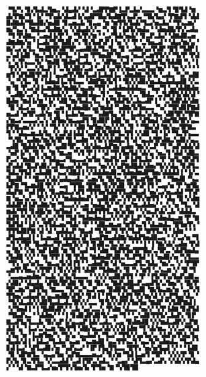 ▝▜▞▚▝▊▞▙▟▃▜▅▃▝▟▄▟▞▝▟▝▃▟▛▛▇▛▐▃▛▃▙▞▃▃▃▝▆▃▜▝▉▜▟▝▆▟▞▛▇▞▜▝▐▞▝▜▚▟▞▟▃▟▐▞▄▟▛▜▙▞▙▟▇▜▚▃▛▃▝▜▙▜▄▞▝▛▇▟▜▝▟▟▉▟▇▟▞▜▙▟▉▞▅▟▉▝▊▃▅▃▙▝▊▃▄▝▆▝▆▜▜▞▙▟▞▜▃▞▅▃▙▞▝▜▚▃▆▞▆▞▚▃▚▝▇▟▃▞▙▟▇▞▄▝▞▟▄▟▞▞▃▝▚▝█▝▐▟▜▞▅▟▄▝▝▟▅▟█▞▛▞▃▟▄▝▜▝▛▟▇▃▝▃▅▟▐▞▛▝▄▝▜▞▛▞▆▝▝▃▞▜▟▞▅▟▞▝▊▃▛▃▙▞▝▟▇▟▉▃▅▟▇▟▇▞▅▝▐▃▟▞▜▞▜▟▊▞▚▝▊▞▙▟▚▛▐▝▅▝▞▝▛▝▃▜▅▃▟▝▝▟▄▞▆▞▄▝▇▞▃▞▄▜▃▝▅▟█▜▛▟▛▜▛▃▄▟▉▟▞▜▃▜▄▝█▝▃▟▇▞▄▞▛▟▛▝█▜▝▜▟▛▐▃▚▟▐▟▊▝▆▃▚▟▞▞▛▜▃▝▐▃▆▝▛▜▅▟▛▝▉▃▄▝▅▃▛▃▆▜▜▞▞▝▜▞▛▝▛▟▚▝▄▜▚▃▃▜▞▝▆▟█▝█▟▆▜▃▟▄▝▃▝▟▛▇▃▚▟▝▃▃▞▅▟▅▜▄▜▟▟█▝▚▝▐▝▛▞▞▝▃▃▚▜▃▛▐▝▃▜▞▟▉▞▃▟▝▃▟▝▄▞▛▞▅▟▞▃▄▜▄▞▆▞▝▝▆▝▞▝▝▝▆▜▝▟▜▟▉▜▚▟▐▝▄▃▅▜▚▜▙▜▃▟▐▃▙▟▐▃▝▟▆▟▇▃▜▞▙▝▃▟▃▝▚▞▚▟█▝▄▝▚▜▃▝▊▝▐▟▅▟▐▃▜▜▃▃▝▟▇▛▇▞▙▜▝▝▉▞▞▟▉▞▅▃▙▃▙▟▄▟█▝▞▃▆▝▉▝▛▃▞▟▐▃▆▟▇▞▆▟▇▞▄▃▆▞▜▜▝▃▟▟▅▟▟▟▄▃▝▜▄▞▜▝▄▞▟▟█▟▅▝▃▟█▞▃▞▚▝▅▃▙▟▞▞▃▝▅▟▊▟▄▃▜▝▃▝▇▃▝▞▃▝█▟▃▝▃▜▟▜▜▞▟▞▟▝█▟▅▝▆▟▐▞▆▝▐▞▝▟█▝▆▞▙▟▃▜▃▝▐▞▜▟▟▜▞▃▙▃▟▛▐▝▝▃▜▟▛▟▞▟▆▝█▝▟▃▞▃▝▜▛▞▝▃▅▝▊▟▅▟█▞▄▞▆▟▟▝▚▟▇▞▙▜▅▃▃▝▚▞▝▜▛▟▊▛▇▟▅▃▟▝▅▜▛▃▟▞▆▝█▝▐▃▙▞▆▃▃▝▚▟▇▜▄▝▟▝▐▃▟▃▚▞▅▃▝▟▉▜▛▞▜▛▇▞▆▃▞▃▃▃▞▃▚▝▟▜▅▞▆▃▄▟▜▝▉▟▉▛▐▟█▝▅▝▚▝▟▜▅▟▝▟▆▜▙▜▛▞▄▃▛▛▇▃▅▞▞▝▝▞▝▜▞▝▞▝▝▟▇▝▆▜▅▞▅▞▞▞▚▝▊▝▝▜▙▞▟▝▇▞▄▃▜▛▇▃▜▝▝▟▄▃▆▃▙▜▄▝▞▃▛▟▐▟▟▝▄▟▜▞▙▜▛▜▃▜▜▝▞▟▉▝▜▝▐▞▝▜▃▜▚▃▃▝▚▜▙▝▄▟▆▞▆▞▙▜▛▝█▝▄▟▆▝▚▜▞▞▟▟█▃▜▝▟▝▄▃▙▜▛▟▇▃▚▟▊▞▄▃▃▟▉▝█▟▟▞▆▞▛▝▄▟▊▜▛▃▝▟▞▟▅▃▙▛▇▞▄▟▅▝▇▞▞▃▛▝▜▝▚▟▚▟▟▞▟▝▅▛▐▞▚▝▉▝▄▝▇▝▆▃▅▝▚▜▝▛▐▝▝▟▝▜▚▜▅▜▟▝▟▞▄▝▅▃▜▝▟▟▝▟█▃▛▃▞▝▆▟█▝▝▞▜▟▄▃▞▜▄▃▃▞▅▜▅▝▅▟▜▞▃▛▐▟▜▃▙▞▝▝▛▝▅▜▄▜▛▟▜▟▚▟▟▝█▃▛▟▊▞▃▛▇▃▄▞▟▞▜▃▃▝▅▞▞▞▄▛▇▟█▟▞▟▅▞▜▞▞▟▄▝▊▟▜▃▜▟▃▜▜▟▝▃▙▟▉▝▚▃▞▟█▟▐▝▞▟▟▟▅▟▊▃▜▟▅▟▆▟▛▜▅▞▟▟▟▟▐▝▐▞▃▜▄▟▉▝▝▝█▃▞▞▟▞▄▟▄▃▟▃▝▃▅▞▙▝█▞▅▃▚▟▜▃▆▜▅▜▄▝▝▜▅▟▊▝▚▃▙▛▇▝▜▃▆▟█▝▛▞▝▃▄▝▜▜▙▝█▜▅▝▊▞▛▟▊▝▛▟▚▛▐▜▝▃▄▞▅▝▛▝▆▜▙▟▄▛▇▝▚▟▐▜▚▝▉▃▅▟▃▞▟▜▝▜▜▜▅▜▟▟▜▜▃▟█▃▟▝▅▞▃▞▅▃▟▟▝▜▚▛▇▝▅▃▚▞▃▝▛▞▝▞▞▝▆▟▅▟▅▟▚▝▄▟▊▟▛▃▚▜▚▞▛▞▆▜▜▝▝▟▄▝█▝▞▟▆▟▟▟▛▟▐▟▚▟▇▞▆▝▜▃▃▞▞▃▅▝▅▟▄▜▞▝▚▞▄▞▆▃▟▟▅▞▝▃▚▝▅▝▜▃▝▟▆▟▞▜▜▝▊▟█▞▆▝▆▜▅▟▝▃▝▜▟▟▜▜▜▃▜▞▅▜▅▝▝▞▅▃▛▟▞▃▙▝▟▟▟▃▟▟▜▝▚▜▝▞▚▞▄▞▞▜▝▜▟▝▜▟▅▟▅▟▄▞▞▞▚▛▐▃▛▝▅▞▝▟▅▟▄▃▆▝▛▝▇▜▟▜▟▝▐▟▝▃▜▜▟▃▅▞▜▟▞▝▛▝▝▟█▃▆▃▅▝▆▜▚▃▜▝▟▃▆▟▃▝█▜▅▜▚▝▜▜▜▟▉▛▇▝▟▝▟▝▄▟▟▃▛▝▇▃▟▝▜▞▙▞▜▝▛▞▜▃▛▝▇▜▜▃▜▝▐▟▆▝▝▝▟▜▃▟▄▟▐▝▐▃▅▃▟▝▟▟▟▃▚▛▐▃▄▛▇▃▟▟▇▞▆▟▟▜▅▟▉▃▄▝▝▞▃▞▅▝▜▃▜▝▞▜▛▝█▃▟▃▞▜▚▟▅▜▞▞▜▝▊▟▊▃▜▃▚▞▃▝▝▝▐▝▐▝▇▞▟▞▃▟▅▝▛▟▄▝█▞▝▞▆▝▅▛▐▟▉▝▆▝▉▝▄▟▝▜▝▟▆▝▜▟▜▜▅▜▛▜▙▞▃▜▛▃▝▟▟▜▅▟▄▞▙▟█▝▞▞▝▝▇▝▛▛▐▝█▝▛▟▄▝▇▟▅▟▛▟▉▃▜▃▛▜▟▝▐▝▅▟▉▞▅▝▚▜▃▃▝▜▚▝▄▞▅▜▃▝▆▃▄▜▞▟▐▜▝▝▃▟▅▛▇▝▟▝▅▃▃▟▜▃▜▟▄▝▆▞▃▝▞▝▛▜▛▃▆▜▚▜▅▃▚▜▜▛▐▝▊▞▞▟▜▝▟▟▛▝▜▟▆▟▚▝▉▝▚▝▆▜▝▃▚▃▆▝▞▝█▝▜▝▃▃▄▃▅▟▆▞▚▃▙▝▄▜▄▜▃▃▃▝▝▞▞▞▄▟▉▟▜▜▝▝▛▝▐▜▞▜▚▞▙▟▚▟▊▃▞▟▉▞▝▟▄▟▄▝▟▜▙▜▛▟▇▝▉▝▉▝▉▞▃▝▇▟▚▟█▃▛▃▄▟▜▞▃▜▅▞▚▝█▞▛▜▛▃▆▞▚▟▜▜▄▝▇▃▃▝▜▞▚▞▚▃▛▃▄▝▉▟▉▜▞▜▄▟▊▝▇▞▙▃▆▞▅▝▃▞▚▜▜▜▅▞▃▟▄▟▚▞▄▃▆▟█▞▟▜▞▝▊▟▐▝▐▜▄▝▟▟▜▝▛▞▆▞▟▝▞▃▛▜▄▞▟▃▝▝▜▞▟▃▟▞▞▟▉▜▄▟▃▟▃▜▛▞▞▃▃▝▊▜▞▞▟▜▚▜▅▜▅▝▇▟▛▝▚▜▟▛▇▟▐▝▞▜▅▟▐▝▐▝█▟▉▟▛▞▝▃▙▝▄▞▃▃▚▝▛▟▆▝▟▃▃▝▅▞▞▝▞▛▐▟▇▝▊▟▜▟▝▜▙▟▚▃▝▝▟▟▆▞▝▝▐▝▊▟▊▟▛▟▊▜▞▃▅▝▜▝▝▃▚▟▊▜▜▜▞▃▙▟▚▝▊▛▇▃▟▜▄▜▃▃▙▝▉▞▄▛▐▞▄▃▄▛▐▟▞▃▟▃▝▃▄▝▉▟▆▟█▝▞▞▆▟▃▟▛▞▃▛▇▟▟▝▄▝▐▃▞▃▚▃▆▝▆▞▛▜▝▟█▞▅▃▞▟▞▞▞▟▐▟▆▝▜▝▟▞▆▃▝▞▞▃▞▜▚▟▚▜▄▝▅▝▐▃▆▜▅▞▚▝▜▞▄▝▄▃▙▟▚▝▜▃▞▝▜▜▞▞▄▞▙▞▃▝▟▟▚▞▛▟▄▜▄▜▄▟▞▟▐▝▐▟▃▞▜▃▙▞▚▃▅▝▚▃▆▟█▝▄▃▜▜▚▃▜▝▄▃▜▞▚▟▅▟▃▝▜▃▞▝▊▟▐▃▞▝▟▜▃▟▊▞▅▝▚▟▚▃▞▝▐▛▐▜▄▜▜▃▃▝█▜▚▝▅▞▅▜▄▟▝▞▝▝▐▟▉▝▉▝▟▛▇▜▃▝▄▃▄▜▅▝▄▛▇▃▃▃▅▃▞▝▊▞▆▝▜▟▐▃▅▜▝▜▛▝▝▞▞▞▛▝▊▝▛▞▙▝▊▃▜▜▃▝▞▃▃▟▟▝▃▟▐▜▛▃▚▟▃▝▝▃▄▞▝▟▜▃▄▞▃▟▚▝▞▟▞▞▛▟▄▞▝▝▟▝▇▃▛▜▃▞▅▞▛▜▚▜▅▞▙▝▛▜▅▝▇▝▚▜▉▜▉
